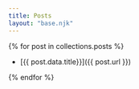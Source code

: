 ```yaml
---
title: Posts
layout: "base.njk"
---
```


{% for post in collections.posts %}

- [{{ post.data.title}}]({{ post.url }})

{% endfor %}